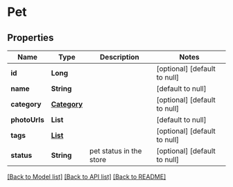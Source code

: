 # Pet
## Properties

| Name | Type | Description | Notes |
|------------ | ------------- | ------------- | -------------|
| **id** | **Long** |  | [optional] [default to null] |
| **name** | **String** |  | [default to null] |
| **category** | [**Category**](Category.md) |  | [optional] [default to null] |
| **photoUrls** | **List** |  | [default to null] |
| **tags** | [**List**](Tag.md) |  | [optional] [default to null] |
| **status** | **String** | pet status in the store | [optional] [default to null] |

[[Back to Model list]](../README.md#documentation-for-models) [[Back to API list]](../README.md#documentation-for-api-endpoints) [[Back to README]](../README.md)

